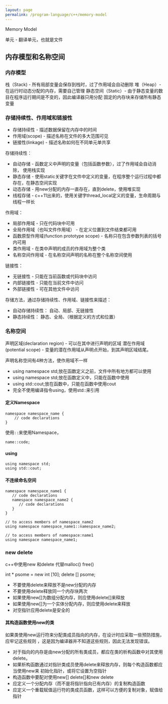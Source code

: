 ```yaml
---
layout: page
permalink: /program-language/c++/memory-model
---
```


Memory Model

单元 - 翻译单元，也就是文件

## 内存模型和名称空间

### 内存模型

栈（Stack) - 所有局部变量会保存到栈时，过了作用域会自动删除
堆（Heap）- 在运行时动态分配的内存，需要自己管理
静态空间（Static）- 由于静态变量的数目在程序运行期间是不变的，因此编译器只用分配
    固定的内存块来存储所有静态变量

### 存储持续性、作用域和链接性
* 存储持续性 - 描述数据保留在内存中的时间
* 作用域(scope) - 描述名称在文件的多大范围可见
* 链接性(linkage) - 描述名称如何在不同单元单共享

存储持续性：
* 自动存储 - 函数定义中声明的变量（包括函数参数），过了作用域会自动消除， 使用栈实现
* 静态存储 - 使用static关键字在文件中定义的变量，在程序整个运行过程中都存在，在静态空间实现
* 动态存储 - 用new分配的内存一直存在，直到delete，使用堆实现
* 线程存储 - c++11出来的，使用关键字thread_local定义的变量，生命周期与线程一样长

作用域：
* 局部作用域 - 只在代码块中可用
* 全局作用域（也叫文件作用域） - 在定义位置到文件结束都可用
* 函数原型作用域(function prototype scope) - 名称只在包含参数列表的括号内可用
* 类作用域 - 在类中声明的成员的作用域为整个类
* 名称空间作用域 - 在名称空间声明的名称在整个名称空间使用

链接性：
* 无链接性 - 只能在当前函数或代码块中访问
* 内部链接性 - 只能在当前文件中访问
* 外部链接性 - 可在其他文件中访问

存储方法，通过存储持续性、作用域、链接性来描述：
* 自动存储持续性： 自动、局部、无链接性
* 静态持续性： 静态、全局、（根据定义的方式和位置）

### 名称空间
声明区域(declaration region) - 可以在其中进行声明的区域
潜在作用域(potential scope) - 变量的潜在作用域从声明点开始，到其声明区域结尾。

声明名称空间有4种方法，使作用域不一样
* using namespace std;放在函数定义之前，文件中所有地方都可以使用
* using namespace std;放在函数定义中，只能在函数中使用
* using std::cout;放在函数中，只能在函数中使用cout
* 完全不使用编译指令using，使用std::来引用

#### 定义Namespace

	namespace namespace_name {
		// code declarations
	}

使用`::`来使用Namespace，

	name::code;

#### using

	using namespace std;
	using std::cout;

#### 不连续命名空间

	namespace namespace_name1 {
	   // code declarations
	   namespace namespace_name2 {
	      // code declarations
	   }
	}

	// to access members of namespace_name2
	using namespace namespace_name1::namespace_name2;
	
	// to access members of namespace:name1
	using namespace namespace_name1;

### new delete
c++中使用new 和delete 代替malloc() free()

int * psome = new int [10];
delete [] psome;

* 不要使用delete来释放不是new分配的内存
* 不要使用delete释放同一个内存块两次
* 如果使用new[]为数组分配内存，则应使用delete[]来释放
* 如果使用new[]为一个实体分配内存，则应使用delete来释放
* 对空指针应用delete是安全的

#### 其构造函数使用new的类
如果类使用new运行符来分配类成员指向的内存，在设计时应采取一些预防措施，应牢记这些规则
，这是因为编译器并不知道这些规则，因此无法发现错误。

* 对于指向的内存是由new分配的所有类成员，都应在类的析构函数中对其使用delete。
* 如果析构函数通过对指针类成员使用delete来释放内存，则每个构造函数都应当使用new来
    初始化指针，或将它设置为空指针
* 构造函数中要配对使用new[] delete[]和new delete
* 应定义一个分配内存（而不是将指针指向已有内存）的复制构造函数
* 应定义一个重载赋值运行符的类成员函数，这样可以方便的复制对象，赋值给指针
